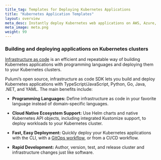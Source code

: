 ```yaml
---
title_tag: Templates for Deploying Kubernetes Applications
title: "Kubernetes Application Templates"
layout: overview
meta_desc: Instantly deploy Kubernetes web applications on AWS, Azure, or Google Cloud Platform with Pulumi Kubernetes Application templates.
meta_image: meta.png
weight: 99
---
```


### Building and deploying applications on Kubernetes clusters

[Infrastructure as code](/what-is/what-is-infrastructure-as-code/) is an efficient and repeatable way of building Kubernetes applications with programming languages and deploying them to your Kubernetes clusters.

Pulumi’s open source, infrastructure as code SDK lets you build and deploy Kubernetes applications with TypeScript/JavaScript, Python, Go, Java, .NET, and YAML. The main benefits include:

* **Programming Languages:** Define infrastructure as code in your favorite language instead of domain-specific languages.

* **Cloud Native Ecosystem Support:** Use Helm charts and native Kubernetes API objects, including integrated Kustomize support, to deploy workloads to your Kubernetes cluster.

* **Fast, Easy Deployment:** Quickly deploy your Kubernetes applications with the CLI, with a [GitOps workflow](/docs/iac/packages-and-automation/continuous-delivery/pulumi-kubernetes-operator/), or from a CI/CD workflow.

* **Rapid Development:** Author, version, test, and release cluster and infrastructure changes just like software.
